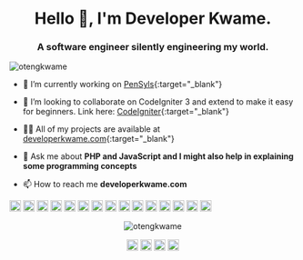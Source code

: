 <h1 align="center">Hello 👋, I'm Developer Kwame.</h1>
<h3 align="center"> A software engineer silently engineering my world. </h3>
<p align="left"> <img src="https://komarev.com/ghpvc/?username=otengkwame" alt="otengkwame" /> </p>

- 🔭 I’m currently working on [PenSyls](https://pensyls.com){:target="_blank"}

- 👯 I’m looking to collaborate on CodeIgniter 3 and extend to make it easy for beginners. Link here: [CodeIgniter](codeigniter.com){:target="_blank"}

- 👨‍💻 All of my projects are available at [developerkwame.com](developerkwame.com){:target="_blank"}

- 💬 Ask me about **PHP and JavaScript and I might also help in explaining some programming concepts**

- 📫 How to reach me **developerkwame.com**

<p align="left"><img src="https://konpa.github.io/devicon/devicon.git/icons/react/react-original-wordmark.svg" alt="react" width="20" height="20"/> <img src="https://konpa.github.io/devicon/devicon.git/icons/bootstrap/bootstrap-plain.svg" alt="bootstrap" width="20" height="20"/> <img src="https://konpa.github.io/devicon/devicon.git/icons/css3/css3-original-wordmark.svg" alt="css3" width="20" height="20"/> <img src="https://konpa.github.io/devicon/devicon.git/icons/electron/electron-original.svg" alt="electron" width="20" height="20"/> <img src="https://konpa.github.io/devicon/devicon.git/icons/html5/html5-original-wordmark.svg" alt="html5" width="20" height="20"/> <img src="https://konpa.github.io/devicon/devicon.git/icons/java/java-original-wordmark.svg" alt="java" width="20" height="20"/> <img src="https://konpa.github.io/devicon/devicon.git/icons/javascript/javascript-original.svg" alt="javascript" width="20" height="20"/> <img src="https://konpa.github.io/devicon/devicon.git/icons/laravel/laravel-plain-wordmark.svg" alt="laravel" width="20" height="20"/> <img src="https://konpa.github.io/devicon/devicon.git/icons/mysql/mysql-original-wordmark.svg" alt="mysql" width="20" height="20"/> <img src="https://konpa.github.io/devicon/devicon.git/icons/php/php-original.svg" alt="php" width="20" height="20"/> <img src="https://konpa.github.io/devicon/devicon.git/icons/postgresql/postgresql-original-wordmark.svg" alt="postgresql" width="20" height="20"/> <img src="https://konpa.github.io/devicon/devicon.git/icons/nodejs/nodejs-original-wordmark.svg" alt="nodejs" width="20" height="20"/> <img src="https://konpa.github.io/devicon/devicon.git/icons/python/python-original-wordmark.svg" alt="python" width="20" height="20"/> <img src="https://konpa.github.io/devicon/devicon.git/icons/oracle/oracle-original.svg" alt="oracle" width="20" height="20"/> <img src="https://konpa.github.io/devicon/devicon.git/icons/nginx/nginx-original.svg" alt="nginx" width="20" height="20"/></p><p align="center"> <img src="https://github-readme-stats.vercel.app/api?username=otengkwame&show_icons=true" alt="otengkwame" /> </p>

<p align="center">
<a href="https://codepen.io/otengkwame" target="blank"><img align="center" src="https://cdn.jsdelivr.net/npm/simple-icons@3.0.1/icons/codepen.svg" alt="otengkwame" height="20" width="20" /></a>
<a href="https://dev.to/otengkwame" target="blank"><img align="center" src="https://cdn.jsdelivr.net/npm/simple-icons@3.0.1/icons/dev-dot-to.svg" alt="otengkwame" height="20" width="20" /></a>
<a href="https://twitter.com/akonic2" target="blank"><img align="center" src="https://cdn.jsdelivr.net/npm/simple-icons@3.0.1/icons/twitter.svg" alt="akonic2" height="20" width="20" /></a>
<a href="https://instagram.com/otengkwame" target="blank"><img align="center" src="https://cdn.jsdelivr.net/npm/simple-icons@3.0.1/icons/instagram.svg" alt="otengkwame" height="20" width="20" /></a>
</p>
